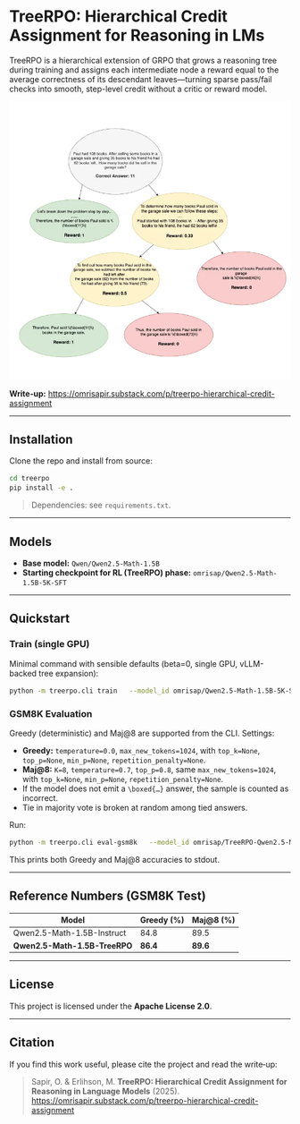 # TreeRPO: Hierarchical Credit Assignment for Reasoning in LMs

TreeRPO is a hierarchical extension of GRPO that grows a reasoning tree during training and assigns each intermediate node a reward equal to the average correctness of its descendant leaves—turning sparse pass/fail checks into smooth, step-level credit without a critic or reward model.

<img alt="Alt text for screen readers" src="assets/tree.png"/>

**Write‑up:** https://omrisapir.substack.com/p/treerpo-hierarchical-credit-assignment

---

## Installation

Clone the repo and install from source:

```bash
cd treerpo
pip install -e .
```

> Dependencies: see `requirements.txt`.

---

## Models

- **Base model:** `Qwen/Qwen2.5-Math-1.5B`
- **Starting checkpoint for RL (TreeRPO) phase:** `omrisap/Qwen2.5-Math-1.5B-5K-SFT`

---

## Quickstart

### Train (single GPU)

Minimal command with sensible defaults (beta=0, single GPU, vLLM-backed tree expansion):

```bash
python -m treerpo.cli train   --model_id omrisap/Qwen2.5-Math-1.5B-5K-SFT   --dataset AI-MO/NuminaMath-CoT   --per_device_train_batch_size 16   --output_dir ./checkpoints/treerpo   --save_steps 200   --save_total_limit 2   --logging_steps 50   --gpu_memory_utilization 0.4   --enable_prefix_caching   --torch_dtype bfloat16   --max_depth 7   --min_segment_len 150   --entropy_threshold 1.0   --entropy_topk 20   --coverage_min_chars 150   --coverage_children_max 4   --temperature 0.6   --top_p 0.85   --top_k 25   --repetition_penalty 1.1   --max_new_tokens 1300
```

### GSM8K Evaluation

Greedy (deterministic) and Maj@8 are supported from the CLI. Settings:

- **Greedy:** `temperature=0.0`, `max_new_tokens=1024`, with `top_k=None`, `top_p=None`, `min_p=None`, `repetition_penalty=None`.
- **Maj@8:** `K=8`, `temperature=0.7`, `top_p=0.8`, same `max_new_tokens=1024`, with `top_k=None`, `min_p=None`, `repetition_penalty=None`.
- If the model does not emit a `\boxed{…}` answer, the sample is counted as incorrect.
- Tie in majority vote is broken at random among tied answers.

Run:

```bash
python -m treerpo.cli eval-gsm8k   --model_id omrisap/TreeRPO-Qwen2.5-Math-1.5B
```

This prints both Greedy and Maj@8 accuracies to stdout.

---

## Reference Numbers (GSM8K Test)

| Model                          | Greedy (%) | Maj@8 (%) |
|--------------------------------|------------|-----------|
| Qwen2.5-Math-1.5B-Instruct     | 84.8       | 89.5      |
| **Qwen2.5-Math-1.5B-TreeRPO**  | **86.4**   | **89.6**  |

---

## License

This project is licensed under the **Apache License 2.0**.

---

## Citation

If you find this work useful, please cite the project and read the write‑up:

> Sapir, O. & Erlihson, M. **TreeRPO: Hierarchical Credit Assignment for Reasoning in Language Models** (2025).  
> https://omrisapir.substack.com/p/treerpo-hierarchical-credit-assignment
